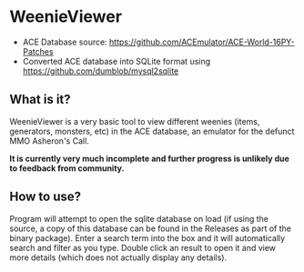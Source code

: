 # WeenieViewer

* ACE Database source: https://github.com/ACEmulator/ACE-World-16PY-Patches
* Converted ACE database into SQLite format using https://github.com/dumblob/mysql2sqlite

## What is it?

WeenieViewer is a very basic tool to view different weenies (items, generators, monsters, etc) in the ACE database, an emulator for the defunct MMO Asheron's Call.

**It is currently very much incomplete and further progress is unlikely due to feedback from community.**

## How to use?

Program will attempt to open the sqlite database on load (if using the source, a copy of this database can be found in the Releases as part of the binary package). Enter a search term into the box and it will automatically search and filter as you type. Double click an result to open it and view more details (which does not actually display any details).
